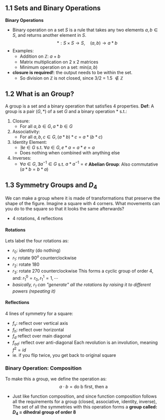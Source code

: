 ## 1.1 Sets and Binary Operations
**Binary Operations**
- Binary operation on a set $S$ is a rule that takes any two elements $a, b \in S$, and returns another element in $S$.
$$* : S \times S \rightarrow S, \hspace{1em} (a,b) \rightarrow a * b$$
- Examples:
	- Addition on $\mathbb{Z}$: $a + b$
	- Matrix multiplication on 2 x 2 matrices
	- Minimum operation on a set: $\text{min}(a,b)$
- **closure is required!**: the output needs to be within the set.
	- So division on $\mathbb{Z}$ is not closed, since 3/2 = 1.5 $\not \in \mathbb{Z}$
## 1.2 What is an Group?
A group is a set and a binary operation that satisfies 4 properties. 
**Def:** A group is a pair $(G, *)$ of a set $G$ and a binary operation $*$ s.t.:
1. Closure:
	- For all $a,b \in G, a * b \in G$
2. Associativity:
	- For all $a,b,c \in G, (a*b)*c = a*(b*c)$
3. Identity Element:
	- $\exists e \in G$ s.t. $\forall a \in G, e*a = a*e = a$
	- Does nothing when combined with anything else
4. Inverses:
	- $\forall a \in G, \exists a^{-1} \in G$ s.t. $a*a^{-1} = e$
**Abelian Group**: Also commutative ($a*b = b*a$)
## 1.3 Symmetry Groups and $D_4$
We can make a group where it is made of transformations that preserve the shape of the figure.
Imagine a square with 4 corners. What movements can you do to the square so that it looks the same afterwards?
- 4 rotations, 4 reflections
#### Rotations
Lets label the four rotations as:
- $r_0$: identity (do nothing)
- $r_1$: rotate $90^o$ counterclockwise
- $r_2$: rotate 180
- $r_3$: rotate 270 counterclockwise
This forms a cyclic group of order 4, and:
$r_1^0 = r_0, r_1^1 = 1, \cdots$
- *basically, $r_1$ can "generate" all the rotations by raising it to different powers (repeating it)*
#### Reflections
4 lines of symmetry for a square:
- $f_v$: reflect over vertical axis
- $f_h$: reflect over horizontal
- $f_d$ reflect over main diagonal
- $f_{ad}$: reflect over anti-diagonal
Each revolution is an involution, meaning $f^2 = id$
- ie. if you flip twice, you get back to original square
### Binary Operation: Composition
To make this a group, we define the operation as:
$$a \cdot b = \text{do b first, then a}$$
- Just like function composition, and since function composition follows all the requirements for a group (closed, associative, identity, inverse), 
The set of all the symmetries with this operation forms a **group called: $D_4$ = dihedral group of order 8**
